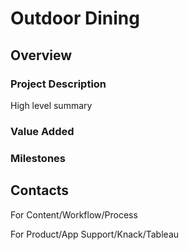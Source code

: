 # Outdoor Dining

## Overview

### Project Description

High level summary

### Value Added

### Milestones

## 

## Contacts

For Content/Workflow/Process

For Product/App Support/Knack/Tableau



